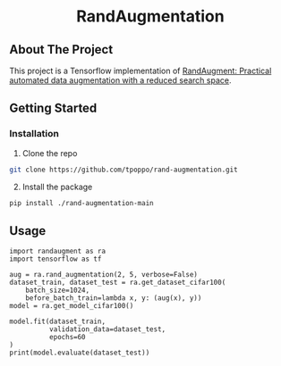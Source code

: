 <h1 align="center">RandAugmentation</h1>

## About The Project
This project is a Tensorflow implementation of [RandAugment: Practical automated data augmentation with a reduced search space](https://arxiv.org/abs/1909.13719).

## Getting Started
### Installation
1) Clone the repo 
```bash
git clone https://github.com/tpoppo/rand-augmentation.git
```
2) Install the package
```bash
pip install ./rand-augmentation-main
```

## Usage

```python3
import randaugment as ra
import tensorflow as tf

aug = ra.rand_augmentation(2, 5, verbose=False)
dataset_train, dataset_test = ra.get_dataset_cifar100(
    batch_size=1024,
    before_batch_train=lambda x, y: (aug(x), y))
model = ra.get_model_cifar100()

model.fit(dataset_train,
          validation_data=dataset_test,
          epochs=60
)
print(model.evaluate(dataset_test))
```
